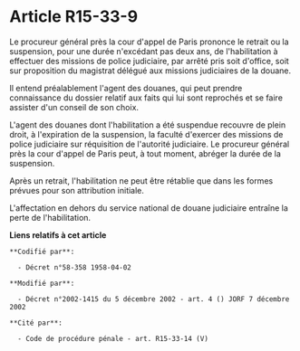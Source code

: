 # Article R15-33-9

Le procureur général près la cour d'appel de Paris prononce le retrait ou la suspension, pour une durée n'excédant pas deux
ans, de l'habilitation à effectuer des missions de police judiciaire, par arrêté pris soit d'office, soit sur proposition du
magistrat délégué aux missions judiciaires de la douane.

Il entend préalablement l'agent des douanes, qui peut prendre connaissance du dossier relatif aux faits qui lui sont
reprochés et se faire assister d'un conseil de son choix.

L'agent des douanes dont l'habilitation a été suspendue recouvre de plein droit, à l'expiration de la suspension, la faculté
d'exercer des missions de police judiciaire sur réquisition de l'autorité judiciaire. Le procureur général près la cour
d'appel de Paris peut, à tout moment, abréger la durée de la suspension.

Après un retrait, l'habilitation ne peut être rétablie que dans les formes prévues pour son attribution initiale.

L'affectation en dehors du service national de douane judiciaire entraîne la perte de l'habilitation.

**Liens relatifs à cet article**

	**Codifié par**:

	  - Décret n°58-358 1958-04-02

	**Modifié par**:

	  - Décret n°2002-1415 du 5 décembre 2002 - art. 4 () JORF 7 décembre 2002

	**Cité par**:

	  - Code de procédure pénale - art. R15-33-14 (V)
